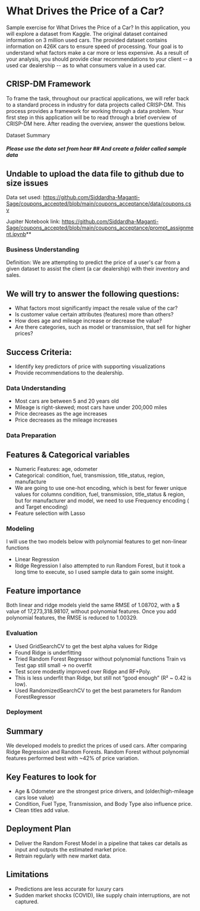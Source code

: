 # What Drives the Price of a Car?
Sample exercise for What Drives the Price of a Car?
In this application, you will explore a dataset from Kaggle. The original dataset contained information on 3 million used cars. The provided dataset contains information on 426K cars to ensure speed of processing. Your goal is to understand what factors make a car more or less expensive. As a result of your analysis, you should provide clear recommendations to your client -- a used car dealership -- as to what consumers value in a used car.

## CRISP-DM Framework

To frame the task, throughout our practical applications, we will refer back to a standard process in industry for data projects called CRISP-DM. This process provides a framework for working through a data problem. Your first step in this application will be to read through a brief overview of CRISP-DM here. After reading the overview, answer the questions below.

Dataset Summary

##### Please use the data set from hear ## And create a folder called sample data 
## Undable to upload the data file to github due to size issues 
Data set used: https://github.com/Siddardha-Maganti-Sage/coupons_accepted/blob/main/coupons_acceptance/data/coupons.csv

Jupiter Notebook link: https://github.com/Siddardha-Maganti-Sage/coupons_accepted/blob/main/coupons_acceptance/prompt_assignment.ipynb**

### Business Understanding
Definition:
    We are attempting to predict the price of a user's car from a given dataset to assist the client 
    (a car dealership) with their inventory and sales.

## We will try to answer the following questions:
  * What factors most significantly impact the resale value of the car?
  * Is customer value certain attributes (features) more than others?
  * How does age and mileage increase or decrease the value?
  * Are there categories, such as model or transmission, that sell for higher prices?
    
## Success Criteria:
  * Identify key predictors of price with supporting visualizations
  * Provide recommendations to the dealership.

### Data Understanding
  * Most cars are between 5 and 20 years old
  * Mileage is right-skewed; most cars have under 200,000 miles
  * Price decreases as the age increases
  * Price decreases as the mileage increases

### Data Preparation
## Features & Categorical variables
  * Numeric Features: age, odometer
  * Categorical: condition, fuel, transmission, title_status, region, manufacture
  * We are going to use one-hot encoding, which is best for fewer unique values for columns condition, fuel, transmission, title_status & region, but for manufacturer and model, we need to use Frequency encoding ( and Target encoding)
  * Feature selection with Lasso
    
### Modeling
I will use the two models below with polynomial features to get non-linear functions
  * Linear Regression
  * Ridge Regression
I also attempted to run Random Forest, but it took a long time to execute, so I used sample data to gain some insight.

## Feature importance
Both linear and ridge models yield the same RMSE of 1.08702, with a $ value of 17,273,318.98107, without polynomial features.
Once you add polynomial features, the RMSE is reduced to 1.00329.

### Evaluation
 * Used GridSearchCV to get the best alpha values for Ridge
 * Found Ridge is underfitting
 * Tried Random Forest Regressor without polynomial functions
   Train vs Test gap still small → no overfit
 * Test score modestly improved over Ridge and RF+Poly.
 * This is less underfit than Ridge, but still not “good enough” (R² ~ 0.42 is low).
 * Used RandomizedSearchCV to get the best parameters for Random ForestRegressor

### Deployment
## Summary
  We developed models to predict the prices of used cars. After comparing Ridge Regression and Random Forests. Random Forest without polynomial features performed best with ~42% of price variation.

## Key Features to look for
  * Age & Odometer are the strongest price drivers, and (older/high-mileage cars lose value)
  * Condition, Fuel Type, Transmission, and Body Type also influence price.
  * Clean titles add value.
## Deployment Plan
  * Deliver the Random Forest Model in a pipeline that takes car details as input and outputs the estimated market price.
  * Retrain regularly with new market data.
## Limitations
  * Predictions are less accurate for luxury cars
  * Sudden market shocks (COVID), like supply chain interruptions, are not captured.
